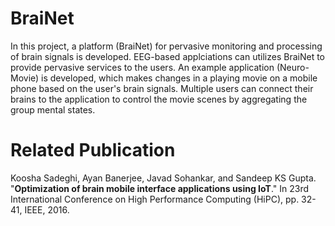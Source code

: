 # BraiNet
In this project, a platform (BraiNet) for pervasive monitoring and processing of brain signals is developed. EEG-based applciations can utilizes BraiNet to provide pervasive services to the users. An example application (Neuro-Movie) is developed, which makes changes in a playing movie on a mobile phone based on the user's brain signals. Multiple users can connect their brains to the application to control the movie scenes by aggregating the group mental states.

# Related Publication
Koosha Sadeghi, Ayan Banerjee, Javad Sohankar, and Sandeep KS Gupta. "<b>Optimization of brain mobile interface applications using IoT</b>." In 23rd International Conference on High Performance Computing (HiPC), pp. 32-41, IEEE, 2016.
